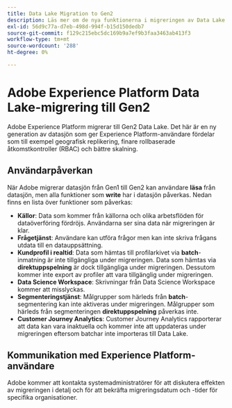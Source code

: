 ```yaml
---
title: Data Lake Migration to Gen2
description: Läs mer om de nya funktionerna i migreringen av Data Lake till Gen2 i Adobe Experience Platform.
exl-id: 56d9c77a-d7eb-498d-994f-b15d150dedb7
source-git-commit: f129c215ebc5dc169b9a7ef9b3faa3463ab413f3
workflow-type: tm+mt
source-wordcount: '288'
ht-degree: 0%

---
```


# Adobe Experience Platform Data Lake-migrering till Gen2

Adobe Experience Platform migrerar till Gen2 Data Lake. Det här är en ny generation av datasjön som ger Experience Platform-användare fördelar som till exempel geografisk replikering, finare rollbaserade åtkomstkontroller (RBAC) och bättre skalning.

## Användarpåverkan

När Adobe migrerar datasjön från Gen1 till Gen2 kan användare **läsa** från datasjön, men alla funktioner som **write** har i datasjön påverkas. Nedan finns en lista över funktioner som påverkas:

- **Källor**: Data som kommer från källorna och olika arbetsflöden för dataöverföring fördröjs. Användarna ser sina data när migreringen är klar.
- **Frågetjänst**: Användare kan utföra frågor men kan inte skriva frågans utdata till en datauppsättning.
- **Kundprofil i realtid**: Data som hämtas till profilarkivet via **batch**-inmatning är inte tillgängliga under migreringen. Data som hämtas via **direktuppspelning** är dock tillgängliga under migreringen. Dessutom kommer inte export av profiler att vara tillgänglig under migreringen.
- **Data Science Workspace**: Skrivningar från Data Science Workspace kommer att misslyckas.
- **Segmenteringstjänst**: Målgrupper som härleds från **batch**-segmentering kan inte aktiveras under migreringen. Målgrupper som härleds från segmenteringen **direktuppspelning** påverkas inte.
- **Customer Journey Analytics**: Customer Journey Analytics rapporterar att data kan vara inaktuella och kommer inte att uppdateras under migreringen eftersom batchar inte importeras till Data Lake.

## Kommunikation med Experience Platform-användare

Adobe kommer att kontakta systemadministratörer för att diskutera effekten av migreringen i detalj och för att bekräfta migreringsdatum och -tider för specifika organisationer.
